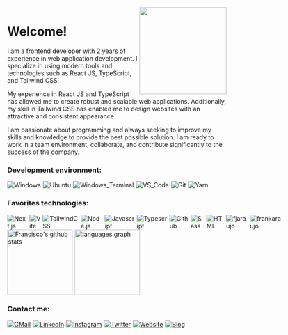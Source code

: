 <img align='right' src='https://user-images.githubusercontent.com/5713670/87202985-820dcb80-c2b6-11ea-9f56-7ec461c497c3.gif' width='200'>
<h1>Welcome!</h1>
<p>I am a frontend developer with 2 years of experience in web application development. I specialize in using modern tools and technologies such as React JS, TypeScript, and Tailwind CSS.

My experience in React JS and TypeScript has allowed me to create robust and scalable web applications. Additionally, my skill in Tailwind CSS has enabled me to design websites with an attractive and consistent appearance.

I am passionate about programming and always seeking to improve my skills and knowledge to provide the best possible solution. I am ready to work in a team environment, collaborate, and contribute significantly to the success of the company.</p>

<h3>Development environment:</h3>
<div align="left" style="display: flex">
<img src="https://img.shields.io/badge/-Windows-0078D7?logo=windows&logoColor=FFFFFF&style=flat" alt="Windows" style="margin-right: 5px"/>
<img src="https://img.shields.io/badge/-Ubuntu-D64613?logo=ubuntu&logoColor=F7F7F7&style=flat" alt="Ubuntu" style="margin-right: 5px"/>
<img src="https://img.shields.io/badge/-Windows_Terminal-333333?logo=windowsterminal&logoColor=FFFFFF&style=flat" alt="Windows_Terminal" style="margin-right: 5px"style="margin-right: 5px"/>
<img src="https://img.shields.io/badge/-VS_Code-0076C6?logo=visualstudio&logoColor=FFFFFF&style=flat" alt="VS_Code" style="margin-right: 5px"/>
<img src="https://img.shields.io/badge/-Git-E84D31?logo=git&logoColor=EAE9E1&style=flat" alt="Git" style="margin-right: 5px"/>
<img src="https://img.shields.io/badge/-Yarn-2188B6?style=flat&logo=yarn&logoColor=FFFFFF" alt="Yarn" style="margin-right: 5px"/>
</div>

<h3>Favorites technologies:</h3>
<div align="left" style="display: flex">
<img src="https://img.shields.io/badge/-Next.js-FFFFFF?logo=next.js&logoColor=000000&style=flat" alt="Next.js" style="margin-right: 5px"/>
<img src="https://img.shields.io/badge/-Vite-9468FE?logo=vite&logoColor=FFA800&style=flat" alt="Vite" style="margin-right: 5px"style="margin-right: 5px"/>
<img src="https://img.shields.io/badge/-TailwindCSS-FFFFFF?logo=tailwindcss&logoColor=0EA5E9&style=flat" alt="TailwindCSS" style="margin-right: 5px"/>
<img src="https://img.shields.io/badge/-Node.js-333333?logo=node.js&logoColor=77AF5E&style=flat" alt="Node.js" style="margin-right: 5px"/>
<img src="https://img.shields.io/badge/-Javascript-333333?logo=javascript&logoColor=EFD81D&style=flat" alt="Javascript" style="margin-right: 5px"style="margin-right: 5px"style="margin-right: 5px"/>
<img src="https://img.shields.io/badge/-Typescript-3178C6?logo=typescript&logoColor=FFFFFF&style=flat" alt="Typescript" style="margin-right: 5px"style="margin-right: 5px"/>
<img src="https://img.shields.io/badge/-Github-24292F?logo=github&logoColor=F6F8FA&style=flat" alt="Github" style="margin-right: 5px"/>
<img src="https://img.shields.io/badge/-Sass-F8F9FA?logo=sass&logoColor=CF649A&style=flat" alt="Sass" style="margin-right: 5px"/>
<img src="https://img.shields.io/badge/-HTML-F8F9FA?logo=html5&logoColor=E96228&style=flat" alt="HTML" style="margin-right: 5px"/>
<img src="https://img.shields.io/badge/-CSS-F8F9FA?logo=css3&logoColor=2071F7&style=flat" alt="fjaraujo" style="margin-right: 5px"/>
<img src="https://komarev.com/ghpvc/?username=frankaraujo" alt="frankaraujo" />
</div>

<div align="left" style="display: flex">
  <img src="https://github-readme-stats.vercel.app/api?hide_title=false&hide_rank=false&show_icons=true&include_all_commits=true&count_private=true&disable_animations=false&theme=dracula&locale=en&hide_border=false&username=frankaraujo" style="margin-right: 5px" height="150" alt="Francisco's github stats"  />
  <img src="https://github-readme-stats.vercel.app/api/top-langs?locale=en&hide_title=false&layout=compact&card_width=320&langs_count=5&theme=dracula&hide_border=false&username=frankaraujo" height="150" alt="languages graph"  />
</div>

<h3>Contact me:</h3>
<div align="left" style="display: flex">
<a href="mailto:contacto@fjaraujo.com" title="Mail"><img src="https://img.shields.io/badge/-GMail-E34133?style=for-the-badge&logo=gmail&logoColor=FFFFFF" alt="GMail" style="margin-right: 5px" /></a>
<a href="https://www.linkedin.com/in/frankaraujodev/" title="LinkedIn"><img src="https://img.shields.io/badge/-LinkedIn-0A63BC?style=for-the-badge&logo=linkedin&logoColor=FFFFFF" alt="LinkedIn" style="margin-right: 5px" /></a>
<a href="https://www.instagram.com/frankaraujo_dev/" title="Instagram"><img src="https://img.shields.io/badge/-Instagram-DD2779?style=for-the-badge&logo=instagram&logoColor=FFFFFF" alt="Instagram" style="margin-right: 5px" /></a>
<a href="https://twitter.com/frankaraujo_dev" title="Twitter"><img src="https://img.shields.io/badge/-Twitter-1C96E8?style=for-the-badge&logo=twitter&logoColor=FFFFFF" alt="Twitter" style="margin-right: 5px" /></a>
<a href="https://www.fjaraujo.com/" title="Portfolio"><img src="https://img.shields.io/badge/-Website-252931?style=for-the-badge&logo=googlechrome&logoColor=FFFFFF" alt="Website" style="margin-right: 5px" /></a>
<a href="https://www.blog.fjaraujo.com/" title="Blog"><img src="https://img.shields.io/badge/-Blog-207196?style=for-the-badge&logo=wordpress&logoColor=FFFFFF" alt="Blog" style="margin-right: 5px" /></a>
</div>

<!-- <div align="center">
<img src="https://github.com/frankaraujo/frankaraujo/blob/output/github-contribution-grid-snake.svg" alt="Snake animation" />
</div> -->
